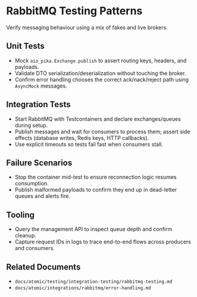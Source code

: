 # RabbitMQ Testing Patterns

Verify messaging behaviour using a mix of fakes and live brokers.

## Unit Tests

- Mock `aio_pika.Exchange.publish` to assert routing keys, headers, and payloads.
- Validate DTO serialization/deserialization without touching the broker.
- Confirm error handling chooses the correct ack/nack/reject path using `AsyncMock` messages.

## Integration Tests

- Start RabbitMQ with Testcontainers and declare exchanges/queues during setup.
- Publish messages and wait for consumers to process them; assert side effects (database writes, Redis keys, HTTP callbacks).
- Use explicit timeouts so tests fail fast when consumers stall.

## Failure Scenarios

- Stop the container mid-test to ensure reconnection logic resumes consumption.
- Publish malformed payloads to confirm they end up in dead-letter queues and alerts fire.

## Tooling

- Query the management API to inspect queue depth and confirm cleanup.
- Capture request IDs in logs to trace end-to-end flows across producers and consumers.

## Related Documents

- `docs/atomic/testing/integration-testing/rabbitmq-testing.md`
- `docs/atomic/integrations/rabbitmq/error-handling.md`
